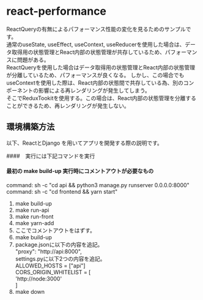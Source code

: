 # react-performance

ReactQueryの有無によるパフォーマンス性能の変化を見るためのサンプルです。  
通常のuseState, useEffect, useContext, useReducerを使用した場合は、データ取得用の状態管理とReact内部の状態管理が共存しているため、パフォーマンスに問題がある。  
ReactQueryを使用した場合はデータ取得用の状態管理とReact内部の状態管理が分離しているため、パフォーマンスが良くなる。
しかし、この場合でもuseContextを使用した際は、React内部の状態間で共存している為、別のコンポーネントの影響による再レンダリングが発生してしまう。  
そこでReduxTookitを使用する。この場合は、React内部の状態管理を分離することができるため、再レンダリングが発生しない。


## 環境構築方法
以下、ReactとDjango を用いてアプリを開発する際の説明です。

####　実行には下記コマンドを実行

#### 最初の make build-up 実行時にコメントアウトが必要なもの

<!-- ### 最初の docker-compose up -d --build 実行時にコメントアウトが必要なもの -->

command: sh -c "cd api && python3 manage.py runserver 0.0.0.0:8000"  
command: sh -c "cd frontend && yarn start"

1. make build-up
2. make run-api
3. make run-front
4. make yarn-add
5. ここでコメントアウトをはずす。
6. make build-up
7. package.jsonに以下の内容を追記。  
    "proxy": "http://api:8000",  
   settings.pyに以下2つの内容を追記。   
   ALLOWED_HOSTS = ["api"]  
   CORS_ORIGIN_WHITELIST = [  
   'http://node:3000'  
   ]  
8. make down

<!-- 以下makeが実行できない時
1.  docker-compose up -d --build
2.  docker-compose exec api /bin/bash
3.  mkdir api && cd api
4.  django-admin startproject config . && django-admin startapp todo
5.  exit
6.  docker-compose exec node /bin/bash
7.  npx create-react-app frontend
8.  cd frontend
9.  yarn add axios bootstrap@4.6.0 reactstrap@8.9.0 --legacy-peer-deps
10. exit
11. ここでコメントアウトをはずす。
12. docker-compose up -d --build
13. package.json に"proxy": "http://api:8000",を追記。 settings.py に ALLOWED_HOSTS = ["api"]と CORS_ORIGIN_WHITELIST = [
    'http://node:3000'
    ]を追記。
14. docker-compose down -->

